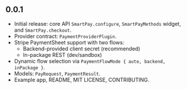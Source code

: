 ## 0.0.1

- Initial release: core API `SmartPay.configure`, `SmartPayMethods` widget, and `SmartPay.checkout`.
- Provider contract: `PaymentProviderPlugin`.
- Stripe PaymentSheet support with two flows:
  - Backend-provided client secret (recommended)
  - In-package REST (dev/sandbox)
- Dynamic flow selection via `PaymentFlowMode { auto, backend, inPackage }`.
- Models: `PayRequest`, `PaymentResult`.
- Example app, README, MIT LICENSE, CONTRIBUTING.
